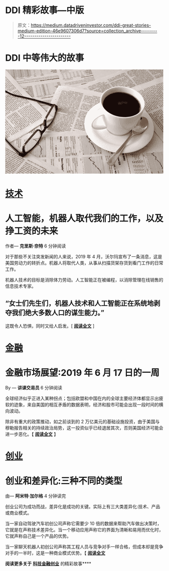 # DDI 精彩故事—中版

> 原文：<https://medium.datadriveninvestor.com/ddi-great-stories-medium-edition-46e9607306d7?source=collection_archive---------12----------------------->

# DDI 中等伟大的故事

![](img/0eb617f04854f98396087916a9f1d53a.png)

# [技术](https://www.datadriveninvestor.com/category/ai)

# 人工智能，机器人取代我们的工作，以及挣工资的未来

作者— **克里斯·奈特** 6 分钟阅读

对于那些不关注突发新闻的人来说，2019 年 4 月，沃尔玛宣布了一条消息，这是美国劳动力的转折点。机器人将取代人类，从事从扫描货架存货到看门工作的日常工作。​

机器人技术的目标是消除体力劳动。人工智能正在被编程，以消除管理在线销售的信息技术专家。

## **“女士们先生们，机器人技术和人工智能正在系统地剥夺我们绝大多数人口的谋生能力。”**

这既令人恐惧，同时又给人启发。[ [**阅读全文**](https://medium.com/datadriveninvestor/artificial-intelligence-robots-taking-our-jobs-and-the-future-of-earning-a-paycheck-cc10c424bd22) ]

# [金融](https://www.datadriveninvestor.com/category/investing-strategies/)

# 金融市场展望:2019 年 6 月 17 日的一周

By — **讲课交易员** 6 分钟阅读

全球经济似乎正进入某种拐点；包括欧盟和中国在内的全球主要经济体都显示出疲软的迹象，来自美国的相互矛盾的数据表明，经济和股市可能会出现一段时间的横向波动。

除非有重大的政策推动，如之前谈到的 2 万亿美元的基础设施投资，由于美国与穆勒报告相关的持续政治局势，这一投资似乎已经退居其次，否则美国经济可能会进一步恶化。【 [**阅读全文**](https://medium.com/datadriveninvestor/financial-markets-look-ahead-week-of-june-17-2019-4c84497972e7) 】

# [创业](https://www.datadriveninvestor.com/category/startup)

# 创业和差异化:三种不同的类型

由— **阿米特·加尔格** 4 分钟读完

创业公司为成功而战，差异化是成功的关键。实际上有三大类差异化:技术、产品或商业模式。

当一家自动驾驶汽车初创公司声称它需要少 10 倍的数据来帮助汽车做出决策时，它就是在声称技术差异化。当一个移动应用声称它的界面为清晰和易用而优化时，它就声称自己是一个产品的优势。

当一家聊天机器人初创公司声称其工程人员与竞争对手一样合格，但成本却是竞争对手的一半时，这是一种商业模式优势。【 [**阅读全文**](https://medium.com/datadriveninvestor/startups-and-differentiation-the-3-different-types-c4daa5d272d4)

**阅读更多关于** [**科技**](https://www.datadriveninvestor.com/category/ai)**[**金融**](https://www.datadriveninvestor.com/category/investing-strategies/)**[**创业**](https://www.datadriveninvestor.com/category/startup) 的精彩故事****